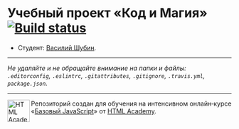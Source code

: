 # Учебный проект «Код и Магия» [![Build status][travis-image]][travis-url]

* Студент: [Василий Шубин](https://up.htmlacademy.ru/javascript/11/user/334301).

---

_Не удаляйте и не обращайте внимание на папки и файлы:_<br>
_`.editorconfig`, `.eslintrc`, `.gitattributes`, `.gitignore`, `.travis.yml`, `package.json`._

---

<a href="https://htmlacademy.ru/intensive/javascript"><img align="left" width="50" height="50" title="HTML Academy" src="https://up.htmlacademy.ru/static/img/intensive/javascript/logo-for-github.svg"></a>

Репозиторий создан для обучения на интенсивном онлайн‑курсе «[Базовый JavaScript](https://htmlacademy.ru/intensive/javascript)» от [HTML Academy](https://htmlacademy.ru).

[travis-image]: https://travis-ci.org/htmlacademy-javascript/334301-code-and-magick.svg?branch=master
[travis-url]: https://travis-ci.org/htmlacademy-javascript/334301-code-and-magick
